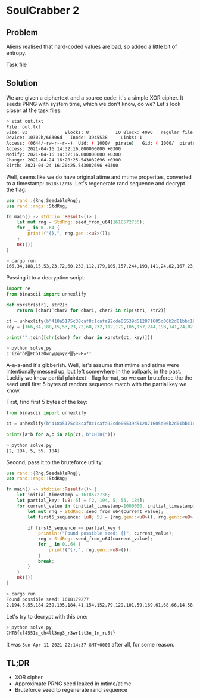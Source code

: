 # SoulCrabber 2

## Problem

Aliens realised that hard-coded values are bad, so added a little bit of entropy.

[Task file](files/crypto_soulcrabber_2.zip)

## Solution

We are given a ciphertext and a source code: it's a simple XOR cipher. It seeds PRNG with system time, which we don't know, do we? Let's look closer at the task files:

```sh
> stat out.txt
File: out.txt
Size: 83              Blocks: 8          IO Block: 4096   regular file
Device: 10302h/66306d   Inode: 3945538     Links: 1
Access: (0644/-rw-r--r--)  Uid: ( 1000/  pirate)   Gid: ( 1000/  pirate)
Access: 2021-04-16 14:32:16.000000000 +0300
Modify: 2021-04-16 14:32:16.000000000 +0300
Change: 2021-04-24 16:20:25.543082696 +0300
Birth: 2021-04-24 16:20:25.543082696 +0300
```

Well, seems like we do have original atime and mtime properites, converted to a timestamp: `1618572736`. Let's regenerate rand sequence and decrypt the flag:

```rust
use rand::{Rng,SeedableRng};
use rand::rngs::StdRng;

fn main() -> std::io::Result<()> {
    let mut rng = StdRng::seed_from_u64(1618572736);
    for _ in 0..64 {
        print!("{},", rng.gen::<u8>());
    }
    Ok(())
}
```

```sh
> cargo run
166,34,188,15,53,23,72,60,232,112,179,105,157,244,193,141,24,82,167,23,195,105,203,144,106,72,142,107,174,175,76,100,158,251,77,136,100,231,222,42,83,123,131,251,82,210,102,127,117,56,228,32,29,205,240,95,62,223,163,163,117,64,157,156,
```

Passing it to a decryption script:

```python
import re
from binascii import unhexlify

def xorstr(str1, str2):
    return [char1^char2 for char1, char2 in zip(str1, str2)]

ct = unhexlify(b"418a5175c38caf8c1cafa92cde06539d512871605d06b2d01bbc1696f4ff487e9d46ba0b5aaf659807")
key = [166,34,188,15,53,23,72,60,232,112,179,105,157,244,193,141,24,82,167,23,195,105,203,144,106,72,142,107,174,175,76,100,158,251,77,136,100,231,222,42,83,123,131,251,82,210,102,127,117,56,228,32,29,205,240,95,62,223,163,163,117,64,157,156]

print("".join([chr(char) for char in xorstr(ct, key)]))
```

```sh
> python solve.py
ç¨ízö°ôß▒ECòIzÖwoy@qôýZP▒½÷>H»²T
```

A-a-a-and it's gibberish. Well, let's assume that mtime and atime were intentionally messed up, but left somewhere in the ballpark, in the past. Luckily we know partial plaintext - flag format, so we can bruteforce the the seed until first 5 bytes of random sequence match with the partial key we know.

First, find first 5 bytes of the key:

```python
from binascii import unhexlify

ct = unhexlify(b"418a5175c38caf8c1cafa92cde06539d512871605d06b2d01bbc1696f4ff487e9d46ba0b5aaf659807")

print([a^b for a,b in zip(ct, b"CHTB{")])
```

```sh
> python solve.py
[2, 194, 5, 55, 184]
```

Second, pass it to the bruteforce utility:

```rust
use rand::{Rng,SeedableRng};
use rand::rngs::StdRng;

fn main() -> std::io::Result<()> {
    let initial_timestamp = 1618572736;
    let partial_key: [u8; 5] = [2, 194, 5, 55, 184];
    for current_value in (initial_timestamp-1000000..initial_timestamp).rev() {
        let mut rng = StdRng::seed_from_u64(current_value);
        let first5_sequence: [u8; 5] = [rng.gen::<u8>(), rng.gen::<u8>(), rng.gen::<u8>(), rng.gen::<u8>(), rng.gen::<u8>()];

        if first5_sequence == partial_key {
            println!("Found possible seed: {}", current_value);
            rng = StdRng::seed_from_u64(current_value);
            for _ in 0..64 {
                print!("{},", rng.gen::<u8>());
            }
            break;
        }
    }
    Ok(())
}
```

```sh
> cargo run
Found possible seed: 1618179277
2,194,5,55,184,239,195,184,41,154,152,79,129,101,59,169,61,68,66,14,58,53,237,162,40,203,100,167,128,139,123,16,194,119,212,84,40,218,80,236,122,232,34,12,231,51,129,215,191,228,95,251,123,178,118,82,26,229,162,106,198,0,231,137,
```

Let's try to decrypt with this one:

```python
> python solve.py
CHTB{cl4551c_ch4ll3ng3_r3wr1tt3n_1n_ru5t}
```

It was `Sun Apr 11 2021 22:14:37 GMT+0000` after all, for some reason.

## TL;DR

- XOR cipher
- Approximate PRNG seed leaked in mtime/atime
- Bruteforce seed to regenerate rand sequence
